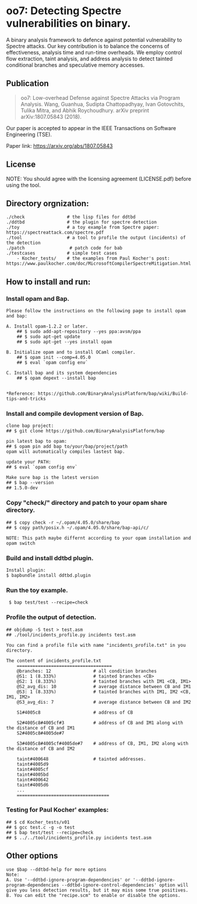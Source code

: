 # oo7: Detecting Spectre vulnerabilities on binary.
A binary analysis framework to defence against potential vulnerability to Spectre attacks. Our key contribution is to balance the concerns of effectiveness, analysis time and run-time overheads. We employ control flow extraction, taint analysis, and address analysis to detect tainted conditional branches and speculative memory accesses.<oo7>
	
## Publication 
>oo7: Low-overhead Defense against Spectre Attacks via Program Analysis. Wang, Guanhua, Sudipta Chattopadhyay, Ivan Gotovchits, Tulika Mitra, and Abhik Roychoudhury. arXiv preprint arXiv:1807.05843 (2018). 

Our paper is accepted to appear in the IEEE Transactions on Software Engineering (TSE). <p>
Paper link: https://arxiv.org/abs/1807.05843

## License
NOTE: You should agree with the licensing agreement (LICENSE.pdf) before using the tool. 

## Directory orgnization:
    ./check                # the lisp files for ddtbd
    ./ddtbd                # the plugin for spectre detection
    ./toy                  # a toy example from Spectre paper: https://spectreattack.com/spectre.pdf
    ./tool                 # a tool to profile the output (incidents) of the detection 
    ./patch                 # patch code for bab
    ./testcases       	   # simple test cases
        - Kocher_tests/    # the examples from Paul Kocher's post: https://www.paulkocher.com/doc/MicrosoftCompilerSpectreMitigation.html
 
 
## How to install and run:

### Install opam and Bap.
    Please follow the instructions on the following page to install opam and bap:

    A. Install opam-1.2.2 or later.
        ## $ sudo add-apt-repository --yes ppa:avsm/ppa
        ## $ sudo apt-get update
        ## $ sudo apt-get --yes install opam

    B. Initialize opam and to install OCaml compiler.
        ## $ opam init --comp=4.05.0
        ## $ eval `opam config env`

    C. Install bap and its system dependencies
        ## $ opam depext --install bap


    *Reference: https://github.com/BinaryAnalysisPlatform/bap/wiki/Build-tips-and-tricks 


### Install and compile devlopment version of Bap.
```
clone bap project: 
## $ git clone https://github.com/BinaryAnalysisPlatform/bap

pin latest bap to opam:
## $ opam pin add bap to/your/bap/project/path
opam will automatically compiles lastest bap.

update your PATH:
## $ eval `opam config env`

Make sure bap is the latest version
## $ bap --version 
## 1.5.0-dev
```

### Copy "check/" directory and patch to your opam share directory.
```
## $ copy check -r ~/.opam/4.05.0/share/bap
## $ copy path/posix.h ~/.opam/4.05.0/share/bap-api/c/

NOTE: This path maybe differnt according to your opam installation and opam switch
```

### Build and install ddtbd plugin.
```
Install plugin:
$ bapbundle install ddtbd.plugin
```


### Run the toy example. 
```
 $ bap test/test --recipe=check
 ```


### Profile the output of detection.
```
## objdump -S test > test.asm
## ./tool/incidents_profile.py incidents test.asm

You can find a profile file with name "incidents_profile.txt" in you directory. 

The content of incidents_profile.txt
	====================================
	@branches: 12                # all condition branches
	@S1: 1 (8.333%)              # tainted branches <CB>
	@S2: 1 (8.333%)              # tainted branches with IM1 <CB, IM1>
	@S2_avg_dis: 10              # average distance between CB and IM1
	@S3: 1 (8.333%)              # tainted branches with IM1, IM2 <CB, IM1, IM2>
	@S3_avg_dis: 7               # average distance between CB and IM2

	S1#4005c8                    # address of CB

	S2#4005c8#4005cf#3           # address of CB and IM1 along with the distance of CB and IM1
	S2#4005c8#4005de#7

	S3#4005c8#4005cf#4005de#7    # address of CB, IM1, IM2 along with the distance of CB and IM2

	taint#400648                 # tainted addresses. 
	taint#4005d9
	taint#4005cf
	taint#4005bd
	taint#400642
	taint#4005d6
	...
	===================================
```


### Testing for Paul Kocher' examples:
```
## $ cd Kocher_tests/v01
## $ gcc test.c -g -o test
## $ bap test/test --recipe=check
## $ ../../tool/incidents_profile.py incidents test.asm
```

## Other options
```
use $bap --ddtbd-help for more options
Note: 
A. Use '--ddtbd-ignore-program-dependencies' or '--ddtbd-ignore-program-dependencies --ddtbd-ignore-control-dependencies' option will give you less detection results, but it may miss some true positives. 
B. You can edit the "recipe.scm" to enable or disable the options. 
```
